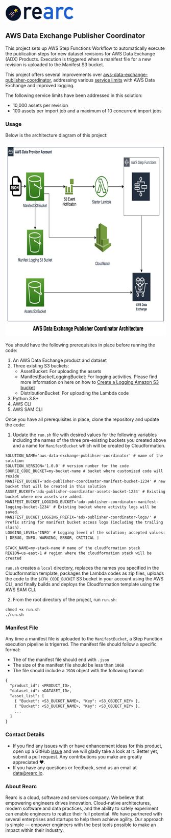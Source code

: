 <a href="https://www.rearc.io/data/">
    <img src="./rearc_logo_rgb.png" alt="Rearc Logo" title="Rearc Logo" height="52" />
</a>

## AWS Data Exchange Publisher Coordinator

This project sets up AWS Step Functions Workflow to automatically execute the publication steps for new dataset revisions for AWS Data Exchange (ADX) Products. Execution is triggered when a manifest file for a new revision is uploaded to the Manifest S3 bucket.

This project offers several improvements over [aws-data-exchange-publisher-coordinator](https://github.com/awslabs/aws-data-exchange-publisher-coordinator), addressing various [service limits](https://docs.aws.amazon.com/data-exchange/latest/userguide/limits.html) with AWS Data Exchange and improved logging. 

The following service limits have been addressed in this solution:
  - 10,000 assets per revision
  - 100 assets per import job and a maximum of 10 concurrent import jobs

### Usage
Below is the architecture diagram of this project:
<br/><br/>
<img src="./ADX-Publisher-Coordinator-Architecture.png" alt="ADX Publisher Coordinator Architecture" title="Amazon Data Exchange Publisher Coordinator Architecture" height="600" />
<br/><br/>
You should have the following prerequisites in place before running the code:
1. An AWS Data Exchange product and dataset
2. Three existing S3 buckets: 
    * AssetBucket: For uploading the assets
    * ManifestBucketLoggingBucket: For logging activities. Please find more information on here on how to [Create a Logging Amazon S3 bucket](https://docs.aws.amazon.com/solutions/latest/aws-data-exchange-publisher-coordinator/automated-deployment.html#create-a-logging-amazon-s3-bucket)
    * DistributionBucket: For uploading the Lambda code
3. Python 3.8+
4. AWS CLI
5. AWS SAM CLI

Once you have all prerequisites in place, clone the repository and update the code:

1. Update the `run.sh` file with desired values for the following variables including the names of the three pre-existing buckets you created above and a name for `ManifestBucket` which will be created by Cloudformation. 
```
SOLUTION_NAME='aws-data-exchange-publihser-coordinator' # name of the solution
SOLUTION_VERSION='1.0.0' # version number for the code
SOURCE_CODE_BUCKET=my-bucket-name # bucket where customized code will reside
MANIFEST_BUCKET='adx-publisher-coordinator-manifest-bucket-1234' # new bucket that will be created in this solution
ASSET_BUCKET='adx-publisher-coordinator-assets-bucket-1234' # Existing bucket where new assets are added.
MANIFEST_BUCKET_LOGGING_BUCKET='adx-publisher-coordinator-manifest-logging-bucket-1234' # Existing bucket where activity logs will be saved.
MANIFEST_BUCKET_LOGGING_PREFIX='adx-publisher-coordinator-logs/' # Prefix string for manifest bucket access logs (including the trailing slash).
LOGGING_LEVEL='INFO' # Logging level of the solution; accepted values: [ DEBUG, INFO, WARNING, ERROR, CRITICAL ]

STACK_NAME=my-stack-name # name of the cloudformation stack
REGION=us-east-1 # region where the cloudformation stack will be created
```

`run.sh` creates a `local` directory, replaces the names you specified in the Cloudformation template, packages the Lambda codes as zip files, uploads the code to the `$CFN_CODE_BUCKET` S3 bucket in your account using the AWS CLI, and finally builds and deploys the Cloudformation template using the AWS SAM CLI.

2. From the root directory of the project, run `run.sh`:
```
chmod +x run.sh
./run.sh
```

### Manifest File
Any time a manifest file is uploaded to the `ManifestBucket`, a Step Function execution pipeline is trigerred. The manifest file should follow a specific format:
- The of the manifest file should end with `.json`
- The size of the manifest file should be less than `10GB`
- The file should include a `JSON` object with the following format:
```
{
  "product_id": <PRODUCT_ID>,
  "dataset_id": <DATASET_ID>,
  "asset_list": [
    { "Bucket": <S3_BUCKET_NAME>, "Key": <S3_OBJECT_KEY> },
    { "Bucket": <S3_BUCKET_NAME>, "Key": <S3_OBJECT_KEY> },
    ...
  ]
}
```


### Contact Details
- If you find any issues with or have enhancement ideas for this product, open up a GitHub [issue](https://github.com/rearc-data/aws-data-exchange-publisher-coordinator/issues) and we will gladly take a look at it. Better yet, submit a pull request. Any contributions you make are greatly appreciated :heart:.
- If you have any questions or feedback, send us an email at data@rearc.io.

### About Rearc
Rearc is a cloud, software and services company. We believe that empowering engineers drives innovation. Cloud-native architectures, modern software and data practices, and the ability to safely experiment can enable engineers to realize their full potential. We have partnered with several enterprises and startups to help them achieve agility. Our approach is simple — empower engineers with the best tools possible to make an impact within their industry.
